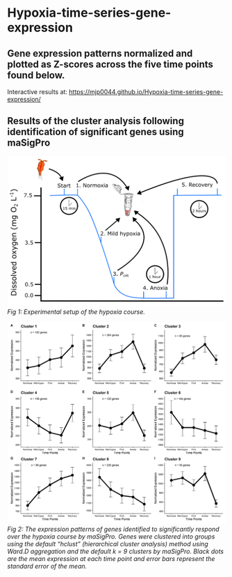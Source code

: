 # Hypoxia-time-series-gene-expression

## Gene expression patterns normalized and plotted as Z-scores across the five time points found below. 
Interactive results at: https://mjp0044.github.io/Hypoxia-time-series-gene-expression/




## Results of the cluster analysis following identification of significant genes using maSigPro
 

![](https://github.com/mjp0044/Hypoxia-time-series-gene-expression/blob/076612207831a3c25cf307bb51ef52a69be759dd/Figures/Experiment%20setup.png)
*Fig 1: Experimental setup of the hypoxia course.*

![](https://github.com/mjp0044/Hypoxia-time-series-gene-expression/blob/73e3de52c360151671f0ea2d5269ed7701828b9b/Figures/maSigPro%20cluster%20patterns%209%20clusters.jpg)
*Fig 2: The expression patterns of genes identified to significantly respond over the hypoxia course by maSigPro. Genes were clustered into groups using the default “hclust” (hierarchical cluster analysis) method using Ward.D aggregation and the default k = 9 clusters by maSigPro. Black dots are the mean expression at each time point and error bars represent the standard error of the mean.*
